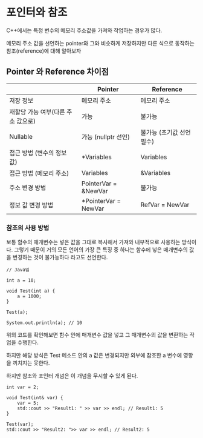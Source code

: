# 포인터와 참조

C++에서는 특정 변수의 메모리 주소값을 가져와 작업하는 경우가 많다.

메모리 주소 값을 선언하는 pointer와 그와 비슷하게 저장하지만 다른 식으로 동작하는 참조(reference)에 대해 알아보자

## Pointer 와 Reference 차이점

|                                    | Pointer               | Reference                 |
| ---------------------------------- | --------------------- | ------------------------- |
| 저장 정보                          | 메모리 주소           | 메모리 주소               |
| 재할당 가능 여부(다른 주소 값으로) | 가능                  | 불가능                    |
| Nullable                           | 가능 (nullptr 선언)   | 불가능 (초기값 선언 필수) |
| 접근 방법 (변수의 정보 값)         | \*Variables           | Variables                 |
| 접근 방법 (메모리 주소)            | Variables             | &Variables                |
| 주소 변경 방법                     | PointerVar = &NewVar  | 불가능                    |
| 정보 값 변경 방법                  | \*PointerVar = NewVar | RefVar = NewVar           |

### 참조의 사용 방법

보통 함수의 매개변수는 넣은 값을 그대로 복사해서 가져와 내부적으로 사용하는 방식이다. 그렇기 때문이 거의 모든 언어의 가장 큰 특징 중 하나는 함수에 넣은 매개변수의 값을 변경하는 것이 불가능하다 라고도 선언한다.

```
// Java임

int a = 10;

void Test(int a) {
    a = 1000;
}

Test(a);

System.out.println(a); // 10
```

위의 코드를 확인해보면 함수 안에 매개변수 값을 넣고 그 매개변수의 값을 변환하는 작업을 수행한다.

하지만 해당 방식은 Test 메소드 안의 a 값은 변경되지만 외부에 참조한 a 변수에 영향을 끼치지는 못한다.

하지만 참조와 포인터 개념은 이 개념을 무시할 수 있게 된다.

```
int var = 2;

void Test(int& var) {
    var = 5;
    std::cout >> "Result1: " >> var >> endl; // Result1: 5
}

Test(var);
std::cout >> "Result2: ">> var >> endl; // Result2: 5
```
